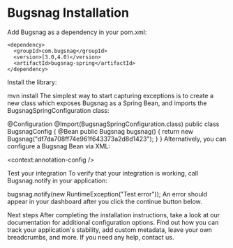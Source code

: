 
Bugsnag Installation
====================


Add Bugsnag as a dependency in your pom.xml:
```
<dependency>
  <groupId>com.bugsnag</groupId>
  <version>[3.0,4.0)</version>
  <artifactId>bugsnag-spring</artifactId>
</dependency>
```

Install the library:

mvn install
The simplest way to start capturing exceptions is to create a new class which exposes Bugsnag as a Spring Bean, and imports the BugsnagSpringConfiguration class:

@Configuration
@Import(BugsnagSpringConfiguration.class)
public class BugsnagConfig {
    @Bean
    public Bugsnag bugsnag() {
        return new Bugsnag("df7da708ff74e961f643373a2d8d1423");
    }
}
Alternatively, you can configure a Bugsnag Bean via XML:

<context:annotation-config />

<bean id="bugsnag" class="com.bugsnag.Bugsnag">
  <constructor-arg name="apiKey" value="df7da708ff74e961f643373a2d8d1423"/>
</bean>

<bean id="bugsnagSpringConfiguration" class="com.bugsnag.BugsnagSpringConfiguration" />
Test your integration
To verify that your integration is working, call Bugsnag.notify in your application:

bugsnag.notify(new RuntimeException("Test error"));
An error should appear in your dashboard after you click the continue button below.

Next steps
After completing the installation instructions, take a look at our documentation for additional configuration options. Find out how you can track your application's stability, add custom metadata, leave your own breadcrumbs, and more. If you need any help, contact us.
